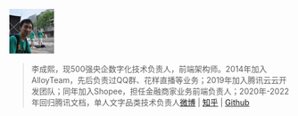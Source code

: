 
![](../../static/img/avatar.jpeg)

> 李成熙，现500强央企数字化技术负责人，前端架构师。2014年加入AlloyTeam，先后负责过QQ群、花样直播等业务；2019年加入腾讯云云开发团队；同年加入Shopee，担任金融商家业务前端负责人；2020年-2022年回归腾讯文档，单人文字品类技术负责人[微博](https://weibo.com/leehkfs/) | [知乎](https://www.zhihu.com/people/leehey/) | [Github](https://github.com/lcxfs1991)